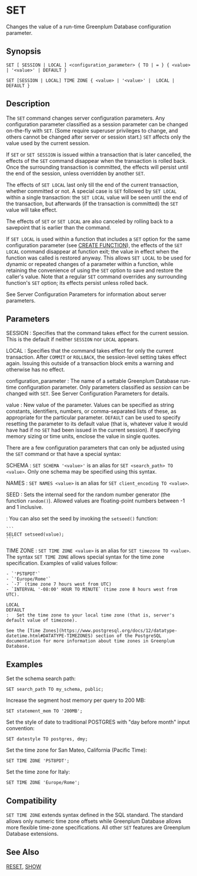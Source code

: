 # SET

Changes the value of a run-time Greenplum Database configuration parameter.

## Synopsis

``` {#sql_command_synopsis}
SET [ SESSION | LOCAL ] <configuration_parameter> { TO | = } { <value> | '<value>' | DEFAULT }

SET [SESSION | LOCAL] TIME ZONE { <value> | '<value>' |  LOCAL | DEFAULT }
```

## Description

The `SET` command changes server configuration parameters. Any configuration parameter classified as a session parameter can be changed on-the-fly with `SET`. (Some require superuser privileges to change, and others cannot be changed after server or session start.) `SET` affects only the value used by the current session.

If `SET` or `SET SESSION` is issued within a transaction that is later cancelled, the effects of the `SET` command disappear when the transaction is rolled back. Once the surrounding transaction is committed, the effects will persist until the end of the session, unless overridden by another `SET`.

The effects of `SET LOCAL` last only till the end of the current transaction, whether committed or not. A special case is `SET` followed by `SET LOCAL` within a single transaction: the `SET LOCAL` value will be seen until the end of the transaction, but afterwards (if the transaction is committed) the `SET` value will take effect.

The effects of `SET` or `SET LOCAL` are also canceled by rolling back to a savepoint that is earlier than the command.

If `SET LOCAL` is used within a function that includes a `SET` option for the same configuration parameter (see [CREATE FUNCTION](/docs/sql-statements/sql-statement-create-function.md)), the effects of the `SET LOCAL` command disappear at function exit; the value in effect when the function was called is restored anyway. This allows `SET LOCAL` to be used for dynamic or repeated changes of a parameter within a function, while retaining the convenience of using the `SET` option to save and restore the caller's value. Note that a regular `SET` command overrides any surrounding function's `SET` option; its effects persist unless rolled back.

See Server Configuration Parameters for information about server parameters.

## Parameters

SESSION
:   Specifies that the command takes effect for the current session. This is the default if neither `SESSION` nor `LOCAL` appears.

LOCAL
:   Specifies that the command takes effect for only the current transaction. After `COMMIT` or `ROLLBACK`, the session-level setting takes effect again. Issuing this outside of a transaction block emits a warning and otherwise has no effect.

configuration_parameter
:   The name of a settable Greenplum Database run-time configuration parameter. Only parameters classified as *session* can be changed with `SET`. See Server Configuration Parameters for details.

value
:   New value of the parameter. Values can be specified as string constants, identifiers, numbers, or comma-separated lists of these, as appropriate for the particular parameter. `DEFAULT` can be used to specify resetting the parameter to its default value (that is, whatever value it would have had if no `SET` had been issued in the current session). If specifying memory sizing or time units, enclose the value in single quotes.

There are a few configuration parameters that can only be adjusted using the `SET` command or that have a special syntax:

SCHEMA
:   `SET SCHEMA '<value>'` is an alias for `SET <search_path> TO <value>`. Only one schema may be specified using this syntax.

NAMES
:   `SET NAMES <value>` is an alias for `SET client_encoding TO <value>`.

SEED
:   Sets the internal seed for the random number generator (the function `random()`). Allowed values are floating-point numbers between -1 and 1 inclusive.

:   You can also set the seed by invoking the `setseed()` function:

    ```
    SELECT setseed(value);
    ```

TIME ZONE
:   `SET TIME ZONE <value>` is an alias for `SET timezone TO <value>`. The syntax `SET TIME ZONE` allows special syntax for the time zone specification. Examples of valid values follow:

    - `'PST8PDT'`
    - `'Europe/Rome'`
    - `-7` (time zone 7 hours west from UTC)
    - `INTERVAL '-08:00' HOUR TO MINUTE` (time zone 8 hours west from UTC).

    LOCAL
    DEFAULT
    :   Set the time zone to your local time zone (that is, server's default value of timezone).

    See the [Time Zones](https://www.postgresql.org/docs/12/datatype-datetime.html#DATATYPE-TIMEZONES) section of the PostgreSQL documentation for more information about time zones in Greenplum Database.

## Examples

Set the schema search path:

```
SET search_path TO my_schema, public;
```

Increase the segment host memory per query to 200 MB:

```
SET statement_mem TO '200MB';
```

Set the style of date to traditional POSTGRES with "day before month" input convention:

```
SET datestyle TO postgres, dmy;
```

Set the time zone for San Mateo, California (Pacific Time):

```
SET TIME ZONE 'PST8PDT';
```

Set the time zone for Italy:

```
SET TIME ZONE 'Europe/Rome'; 
```

## Compatibility

`SET TIME ZONE` extends syntax defined in the SQL standard. The standard allows only numeric time zone offsets while Greenplum Database allows more flexible time-zone specifications. All other `SET` features are Greenplum Database extensions.

## See Also

[RESET](/docs/sql-statements/sql-statement-reset.md), [SHOW](/docs/sql-statements/sql-statement-show.md)



